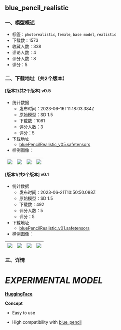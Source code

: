 ## blue_pencil_realistic
### 一、模型概述

- 标签：`photorealistic`, `female`, `base model`, `realistic`
- 下载数：1573
- 收藏人数：338
- 评论人数：4
- 评分人数：8
- 评分：5

### 二、下载地址（共2个版本）

#### [版本2/共2个版本] v0.5

- 统计数据
  - 发布时间：2023-06-16T11:18:03.384Z
  - 原始模型：SD 1.5
  - 下载数：1081
  - 评分人数：3
  - 评分：5
- 下载地址
  - [bluePencilRealistic_v05.safetensors](https://civitai.com/api/download/models/97200)
- 样例图像：

| <img src="https://image.civitai.com/xG1nkqKTMzGDvpLrqFT7WA/b403bc89-e759-4434-939a-4166a9f1b9e6/width=450/1190078.jpeg" /> | <img src="https://image.civitai.com/xG1nkqKTMzGDvpLrqFT7WA/cb29ffcf-1082-4242-b1a4-0573b6a3e1c8/width=450/1175293.jpeg" /> | <img src="https://image.civitai.com/xG1nkqKTMzGDvpLrqFT7WA/f021e5e0-4a90-4a38-b3e6-6ac4538f4023/width=450/1165421.jpeg" /> | <img src="https://image.civitai.com/xG1nkqKTMzGDvpLrqFT7WA/b6d35ab9-38c0-4a8d-914f-15a66a5ab147/width=450/1165422.jpeg" /> |
| ---- | ---- | ---- | ---- |

#### [版本1/共2个版本] v0.1

- 统计数据
  - 发布时间：2023-06-21T10:50:50.088Z
  - 原始模型：SD 1.5
  - 下载数：492
  - 评分人数：5
  - 评分：5
- 下载地址
  - [bluePencilRealistic_v01.safetensors](https://civitai.com/api/download/models/94652)
- 样例图像：

| <img src="https://image.civitai.com/xG1nkqKTMzGDvpLrqFT7WA/a49bed7a-ecf3-4091-a2f1-2befae3faec0/width=450/1121923.jpeg" /> | <img src="https://image.civitai.com/xG1nkqKTMzGDvpLrqFT7WA/3449b328-a5bc-4676-a710-c1ede82b4b4d/width=450/1121926.jpeg" /> | <img src="https://image.civitai.com/xG1nkqKTMzGDvpLrqFT7WA/93aaefa1-ac96-420f-87b5-300700097bd4/width=450/1121927.jpeg" /> | <img src="https://image.civitai.com/xG1nkqKTMzGDvpLrqFT7WA/20ccd061-ff76-4846-a123-8d560f97a030/width=450/1121928.jpeg" /> |
| ---- | ---- | ---- | ---- |


### 三、详情
<h1 id="heading-75"><em>EXPERIMENTAL MODEL</em></h1><p><a target="_blank" rel="ugc" href="https://huggingface.co/bluepen5805/blue_pencil_realistic"><strong>HuggingFace</strong></a></p><p><strong>Concept</strong></p><ul><li><p>Easy to use</p></li></ul><ul><li><p>High compatibility with <a target="_blank" rel="ugc" href="https://civitai.com/models/79083/">blue_pencil</a> </p></li></ul>